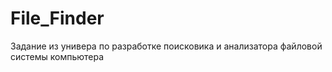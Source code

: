 # File_Finder
Задание из универа по разработке поисковика и анализатора файловой системы компьютера
